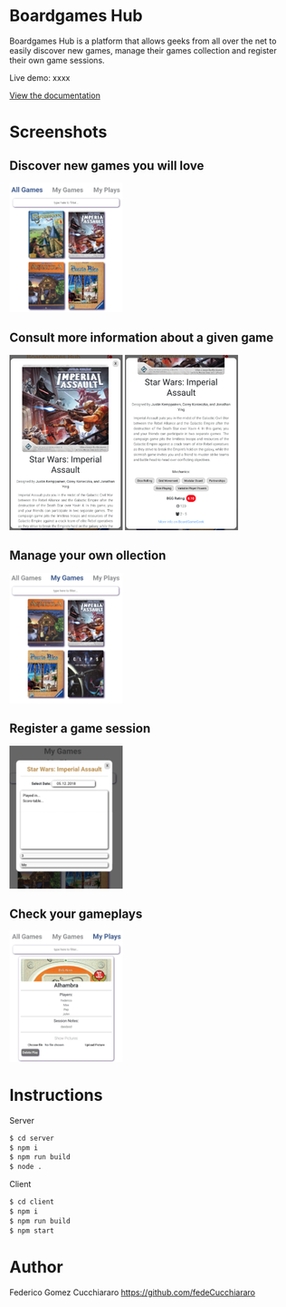 # Boardgames Hub

Boardgames Hub is a platform that allows geeks from all over the net to easily discover new games, manage their games collection and register their own game sessions.

Live demo: xxxx

[View the documentation](./doc/README.md)

# Screenshots
## Discover new games you will love
<img src="./doc/images/allGames.png" alt="drawing" width="200"/>

## Consult more information about a given game
<img src="./doc/images/moreInfo1.png" alt="drawing" width="200"/>
<img src="./doc/images/moreInfo2.png" alt="drawing" width="200"/>


## Manage your own ollection
<img src="./doc/images/myGames.png" alt="drawing" width="200"/>

## Register a game session 
<img src="./doc/images/playSession.png" alt="drawing" width="200"/>

## Check your gameplays
<img src="./doc/images/myPlays.png" alt="drawing" width="200"/>

# Instructions

Server

```bash
$ cd server
$ npm i
$ npm run build
$ node .
```

Client

```bash
$ cd client
$ npm i
$ npm run build
$ npm start
```

# Author

Federico Gomez Cucchiararo https://github.com/fedeCucchiararo